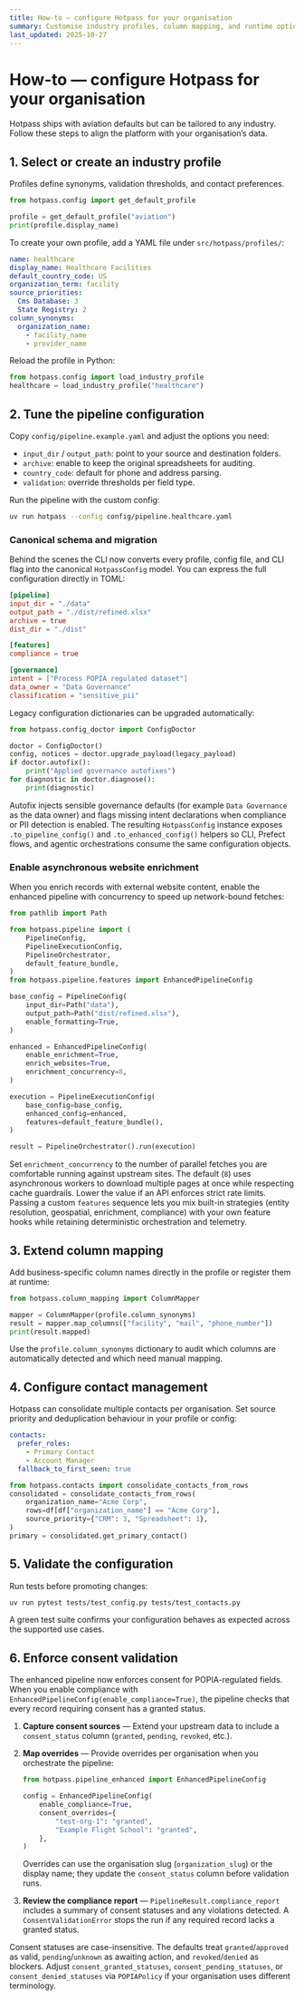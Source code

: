```yaml
---
title: How-to — configure Hotpass for your organisation
summary: Customise industry profiles, column mapping, and runtime options to fit your data landscape.
last_updated: 2025-10-27
---
```


# How-to — configure Hotpass for your organisation

Hotpass ships with aviation defaults but can be tailored to any industry. Follow these steps to align the platform with your organisation’s data.

## 1. Select or create an industry profile

Profiles define synonyms, validation thresholds, and contact preferences.

```python
from hotpass.config import get_default_profile

profile = get_default_profile("aviation")
print(profile.display_name)
```

To create your own profile, add a YAML file under `src/hotpass/profiles/`:

```yaml
name: healthcare
display_name: Healthcare Facilities
default_country_code: US
organization_term: facility
source_priorities:
  Cms Database: 3
  State Registry: 2
column_synonyms:
  organization_name:
    - facility_name
    - provider_name
```

Reload the profile in Python:

```python
from hotpass.config import load_industry_profile
healthcare = load_industry_profile("healthcare")
```

## 2. Tune the pipeline configuration

Copy `config/pipeline.example.yaml` and adjust the options you need:

- `input_dir` / `output_path`: point to your source and destination folders.
- `archive`: enable to keep the original spreadsheets for auditing.
- `country_code`: default for phone and address parsing.
- `validation`: override thresholds per field type.

Run the pipeline with the custom config:

```bash
uv run hotpass --config config/pipeline.healthcare.yaml
```

### Canonical schema and migration

Behind the scenes the CLI now converts every profile, config file, and CLI flag into the
canonical `HotpassConfig` model. You can express the full configuration directly in TOML:

```toml
[pipeline]
input_dir = "./data"
output_path = "./dist/refined.xlsx"
archive = true
dist_dir = "./dist"

[features]
compliance = true

[governance]
intent = ["Process POPIA regulated dataset"]
data_owner = "Data Governance"
classification = "sensitive_pii"
```

Legacy configuration dictionaries can be upgraded automatically:

```python
from hotpass.config_doctor import ConfigDoctor

doctor = ConfigDoctor()
config, notices = doctor.upgrade_payload(legacy_payload)
if doctor.autofix():
    print("Applied governance autofixes")
for diagnostic in doctor.diagnose():
    print(diagnostic)
```

Autofix injects sensible governance defaults (for example `Data Governance` as the data owner)
and flags missing intent declarations when compliance or PII detection is enabled. The resulting
`HotpassConfig` instance exposes `.to_pipeline_config()` and `.to_enhanced_config()` helpers so
CLI, Prefect flows, and agentic orchestrations consume the same configuration objects.

### Enable asynchronous website enrichment

When you enrich records with external website content, enable the enhanced pipeline with
concurrency to speed up network-bound fetches:

```python
from pathlib import Path

from hotpass.pipeline import (
    PipelineConfig,
    PipelineExecutionConfig,
    PipelineOrchestrator,
    default_feature_bundle,
)
from hotpass.pipeline.features import EnhancedPipelineConfig

base_config = PipelineConfig(
    input_dir=Path("data"),
    output_path=Path("dist/refined.xlsx"),
    enable_formatting=True,
)

enhanced = EnhancedPipelineConfig(
    enable_enrichment=True,
    enrich_websites=True,
    enrichment_concurrency=8,
)

execution = PipelineExecutionConfig(
    base_config=base_config,
    enhanced_config=enhanced,
    features=default_feature_bundle(),
)

result = PipelineOrchestrator().run(execution)
```

Set `enrichment_concurrency` to the number of parallel fetches you are comfortable running
against upstream sites. The default (`8`) uses asynchronous workers to download multiple
pages at once while respecting cache guardrails. Lower the value if an API enforces strict
rate limits. Passing a custom `features` sequence lets you mix built-in strategies (entity
resolution, geospatial, enrichment, compliance) with your own feature hooks while
retaining deterministic orchestration and telemetry.

## 3. Extend column mapping

Add business-specific column names directly in the profile or register them at runtime:

```python
from hotpass.column_mapping import ColumnMapper

mapper = ColumnMapper(profile.column_synonyms)
result = mapper.map_columns(["facility", "mail", "phone_number"])
print(result.mapped)
```

Use the `profile.column_synonyms` dictionary to audit which columns are automatically detected and which need manual mapping.

## 4. Configure contact management

Hotpass can consolidate multiple contacts per organisation. Set source priority and deduplication behaviour in your profile or config:

```yaml
contacts:
  prefer_roles:
    - Primary Contact
    - Account Manager
  fallback_to_first_seen: true
```

```python
from hotpass.contacts import consolidate_contacts_from_rows
consolidated = consolidate_contacts_from_rows(
    organization_name="Acme Corp",
    rows=df[df["organization_name"] == "Acme Corp"],
    source_priority={"CRM": 3, "Spreadsheet": 1},
)
primary = consolidated.get_primary_contact()
```

## 5. Validate the configuration

Run tests before promoting changes:

```bash
uv run pytest tests/test_config.py tests/test_contacts.py
```

A green test suite confirms your configuration behaves as expected across the supported use cases.

## 6. Enforce consent validation

The enhanced pipeline now enforces consent for POPIA-regulated fields. When you enable compliance with `EnhancedPipelineConfig(enable_compliance=True)`, the pipeline checks that every record requiring consent has a granted status.

1. **Capture consent sources** — Extend your upstream data to include a `consent_status` column (`granted`, `pending`, `revoked`, etc.).
2. **Map overrides** — Provide overrides per organisation when you orchestrate the pipeline:

   ```python
   from hotpass.pipeline_enhanced import EnhancedPipelineConfig

   config = EnhancedPipelineConfig(
       enable_compliance=True,
       consent_overrides={
           "test-org-1": "granted",
           "Example Flight School": "granted",
       },
   )
   ```

   Overrides can use the organisation slug (`organization_slug`) or the display name; they update the `consent_status` column before validation runs.

3. **Review the compliance report** — `PipelineResult.compliance_report` includes a summary of consent statuses and any violations detected. A `ConsentValidationError` stops the run if any required record lacks a granted status.

Consent statuses are case-insensitive. The defaults treat `granted`/`approved` as valid, `pending`/`unknown` as awaiting action, and `revoked`/`denied` as blockers. Adjust `consent_granted_statuses`, `consent_pending_statuses`, or `consent_denied_statuses` via `POPIAPolicy` if your organisation uses different terminology.
